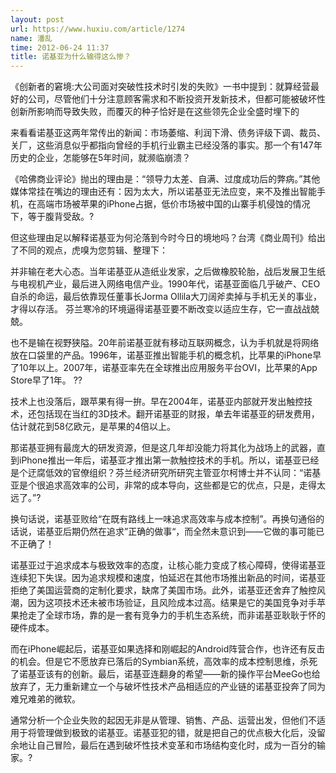 ```yaml
---
layout: post
url: https://www.huxiu.com/article/1274
name: 潘乱
time: 2012-06-24 11:37
title: 诺基亚为什么输得这么惨？
---
```

《创新者的窘境:大公司面对突破性技术时引发的失败》一书中提到：就算经营最好的公司，尽管他们十分注意顾客需求和不断投资开发新技术，但都可能被破坏性创新所影响而导致失败，而覆灭的种子恰好是在这些领先企业全盛时埋下的

来看看诺基亚这两年常传出的新闻：市场萎缩、利润下滑、债务评级下调、裁员、关厂，这些消息似乎都指向曾经的手机行业霸主已经没落的事实。那一个有147年历史的企业，怎能够在5年时间，就濒临崩溃？

《哈佛商业评论》抛出的理由是：“领导力太差、自满、过度成功后的弊病。”其他媒体常挂在嘴边的理由还有：因为太大，所以诺基亚无法应变，来不及推出智能手机，在高端市场被苹果的iPhone占据，低价市场被中国的山寨手机侵蚀的情况下，等于腹背受敌。?

但这些理由足以解释诺基亚为何沦落到今时今日的境地吗？台湾《商业周刊》给出了不同的观点，虎嗅为您剪辑、整理下：

并非输在老大心态。当年诺基亚从造纸业发家，之后做橡胶轮胎，战后发展卫生纸与电视机产业，最后进入网络电信产业。1990年代，诺基亚面临几乎破产、CEO自杀的命运，最后依靠现任董事长Jorma Ollila大刀阔斧卖掉与手机无关的事业，才得以存活。 芬兰寒冷的环境逼得诺基亚要不断改变以适应生存，它一直战战兢兢。

也不是输在视野狭隘。20年前诺基亚就有移动互联网概念，认为手机就是将网络放在口袋里的产品。1996年，诺基亚推出智能手机的概念机，比苹果的iPhone早了10年以上。2007年，诺基亚率先在全球推出应用服务平台OVI，比苹果的App Store早了1年。 ??

技术上也没落后，跟苹果有得一拚。早在2004年，诺基亚内部就开发出触控技术，还包括现在当红的3D技术。翻开诺基亚的财报，单去年诺基亚的研发费用，估计就花到58亿欧元，是苹果的4倍以上。

那诺基亚拥有最庞大的研发资源，但是这几年却没能力将其化为战场上的武器，直到iPhone推出一年后，诺基亚才推出第一款触控技术的手机。所以，诺基亚已经是个迂腐低效的官僚组织？芬兰经济研究所研究主管亚尔柯博士并不认同：“诺基亚是个很追求高效率的公司，非常的成本导向，这些都是它的优点，只是，走得太远了。”?

换句话说，诺基亚败给“在既有路线上一味追求高效率与成本控制”。再换句通俗的话说，诺基亚后期仍然在追求”正确的做事“，而全然未意识到——它做的事可能已不正确了！

诺基亚过于追求成本与极致效率的态度，让核心能力变成了核心障碍，使得诺基亚连续犯下失误。因为追求规模和速度，怕延迟在其他市场推出新品的时间，诺基亚拒绝了美国运营商的定制化要求，缺席了美国市场。此外，诺基亚还舍弃了触控风潮，因为这项技术还未被市场验证，且风险成本过高。结果是它的美国竞争对手苹果抢走了全球市场，靠的是一套有竞争力的手机生态系统，而非诺基亚耿耿于怀的硬件成本。

而在iPhone崛起后，诺基亚如果选择和刚崛起的Android阵营合作，也许还有反击的机会。但是它不愿放弃已落后的Symbian系统，高效率的成本控制思维，杀死了诺基亚该有的创新。最后，诺基亚连翻身的希望——新的操作平台MeeGo也给放弃了，无力重新建立一个与破坏性技术产品相适应的产业链的诺基亚投奔了同为难兄难弟的微软。

通常分析一个企业失败的起因无非是从管理、销售、产品、运营出发，但他们不适用于将管理做到极致的诺基亚。诺基亚犯的错，就是把自己的优点极大化后，没留余地让自己冒险，最后在遇到破坏性技术变革和市场结构变化时，成为一百分的输家。?

